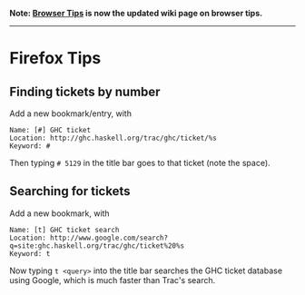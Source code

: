 
**Note: [Browser Tips](browser-tips) is now the updated wiki page on browser tips.**


---


# Firefox Tips


## Finding tickets by number



Add a new bookmark/entry, with


```wiki
Name: [#] GHC ticket
Location: http://ghc.haskell.org/trac/ghc/ticket/%s
Keyword: #
```


Then typing `# 5129` in the title bar goes to that ticket (note the
space).


## Searching for tickets



Add a new bookmark, with


```wiki
Name: [t] GHC ticket search
Location: http://www.google.com/search?q=site:ghc.haskell.org/trac/ghc/ticket%20%s
Keyword: t
```


Now typing `t <query>` into the title bar searches the GHC ticket
database using Google, which is much faster than Trac's search.


